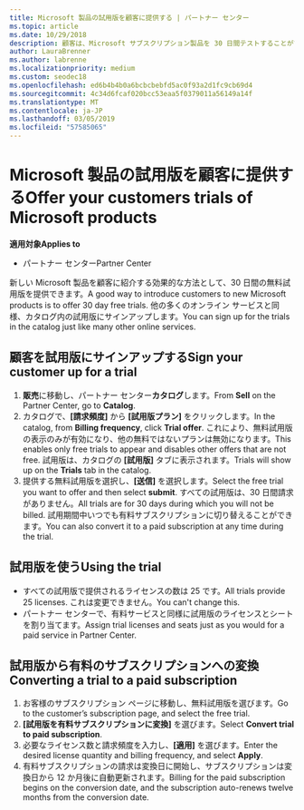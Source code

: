 ```yaml
---
title: Microsoft 製品の試用版を顧客に提供する | パートナー センター
ms.topic: article
ms.date: 10/29/2018
description: 顧客は、Microsoft サブスクリプション製品を 30 日間テストすることができます。 その他の多くのオンライン サービスと同様のカタログでこれらの試用版にサインアップすることができます。
author: LauraBrenner
ms.author: labrenne
ms.localizationpriority: medium
ms.custom: seodec18
ms.openlocfilehash: ed6b4b4b0a6bcbcbebfd5ac0f93a2d1fc9cb69d4
ms.sourcegitcommit: 4c34d6fcaf020bcc53eaa5f0379011a56149a14f
ms.translationtype: MT
ms.contentlocale: ja-JP
ms.lasthandoff: 03/05/2019
ms.locfileid: "57585065"
---
```

# <a name="offer-your-customers-trials-of-microsoft-products"></a><span data-ttu-id="465a8-104">Microsoft 製品の試用版を顧客に提供する</span><span class="sxs-lookup"><span data-stu-id="465a8-104">Offer your customers trials of Microsoft products</span></span>

<span data-ttu-id="465a8-105">**適用対象**</span><span class="sxs-lookup"><span data-stu-id="465a8-105">**Applies to**</span></span>

-  <span data-ttu-id="465a8-106">パートナー センター</span><span class="sxs-lookup"><span data-stu-id="465a8-106">Partner Center</span></span>

<span data-ttu-id="465a8-107">新しい Microsoft 製品を顧客に紹介する効果的な方法として、30 日間の無料試用版を提供できます。</span><span class="sxs-lookup"><span data-stu-id="465a8-107">A good way to introduce customers to new Microsoft products is to offer 30 day free trials.</span></span> <span data-ttu-id="465a8-108">他の多くのオンライン サービスと同様、カタログ内の試用版にサインアップします。</span><span class="sxs-lookup"><span data-stu-id="465a8-108">You can sign up for the trials in the catalog just like many other online services.</span></span>  

## <a name="sign-your-customer-up-for-a-trial"></a><span data-ttu-id="465a8-109">顧客を試用版にサインアップする</span><span class="sxs-lookup"><span data-stu-id="465a8-109">Sign your customer up for a trial</span></span>

1.  <span data-ttu-id="465a8-110">**販売**に移動し、パートナー センター**カタログ**します。</span><span class="sxs-lookup"><span data-stu-id="465a8-110">From **Sell** on the Partner Center, go to **Catalog**.</span></span> 
2.  <span data-ttu-id="465a8-111">カタログで、**[請求頻度]** から **[試用版プラン]** をクリックします。</span><span class="sxs-lookup"><span data-stu-id="465a8-111">In the catalog, from **Billing frequency**, click **Trial offer**.</span></span> <span data-ttu-id="465a8-112">これにより、無料試用版の表示のみが有効になり、他の無料ではないプランは無効になります。</span><span class="sxs-lookup"><span data-stu-id="465a8-112">This enables only free trials to appear and disables other offers that are not free.</span></span> <span data-ttu-id="465a8-113">試用版は、カタログの **[試用版]** タブに表示されます。</span><span class="sxs-lookup"><span data-stu-id="465a8-113">Trials will show up on the **Trials** tab in the catalog.</span></span>
3.  <span data-ttu-id="465a8-114">提供する無料試用版を選択し、**[送信]** を選択します。</span><span class="sxs-lookup"><span data-stu-id="465a8-114">Select the free trial you want to offer and then select **submit**.</span></span> <span data-ttu-id="465a8-115">すべての試用版は、30 日間請求がありません。</span><span class="sxs-lookup"><span data-stu-id="465a8-115">All trials are for 30 days during which you will not be billed.</span></span> <span data-ttu-id="465a8-116">試用期間中いつでも有料サブスクリプションに切り替えることができます。</span><span class="sxs-lookup"><span data-stu-id="465a8-116">You can also convert it to a paid subscription at any time during the trial.</span></span>

## <a name="using-the-trial"></a><span data-ttu-id="465a8-117">試用版を使う</span><span class="sxs-lookup"><span data-stu-id="465a8-117">Using the trial</span></span>

- <span data-ttu-id="465a8-118">すべての試用版で提供されるライセンスの数は 25 です。</span><span class="sxs-lookup"><span data-stu-id="465a8-118">All trials provide 25 licenses.</span></span> <span data-ttu-id="465a8-119">これは変更できません。</span><span class="sxs-lookup"><span data-stu-id="465a8-119">You can't change this.</span></span>
- <span data-ttu-id="465a8-120">パートナー センターで、有料サービスと同様に試用版のライセンスとシートを割り当てます。</span><span class="sxs-lookup"><span data-stu-id="465a8-120">Assign trial licenses and seats just as you would for a paid service in Partner Center.</span></span>

## <a name="converting-a-trial-to-a-paid-subscription"></a><span data-ttu-id="465a8-121">試用版から有料のサブスクリプションへの変換</span><span class="sxs-lookup"><span data-stu-id="465a8-121">Converting a trial to a paid subscription</span></span>

1.  <span data-ttu-id="465a8-122">お客様のサブスクリプション ページに移動し、無料試用版を選びます。</span><span class="sxs-lookup"><span data-stu-id="465a8-122">Go to the customer’s subscription page, and select the free trial.</span></span>
2.  <span data-ttu-id="465a8-123">**[試用版を有料サブスクリプションに変換]** を選びます。</span><span class="sxs-lookup"><span data-stu-id="465a8-123">Select **Convert trial to paid subscription**.</span></span>
3.  <span data-ttu-id="465a8-124">必要なライセンス数と請求頻度を入力し、**[適用]** を選びます。</span><span class="sxs-lookup"><span data-stu-id="465a8-124">Enter the desired license quantity and billing frequency, and select **Apply**.</span></span>
4.  <span data-ttu-id="465a8-125">有料サブスクリプションの請求は変換日に開始し、サブスクリプションは変換日から 12 か月後に自動更新されます。</span><span class="sxs-lookup"><span data-stu-id="465a8-125">Billing for the paid subscription begins on the conversion date, and the subscription auto-renews twelve months from the conversion date.</span></span> 

